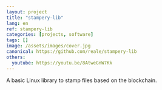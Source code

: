 ```yaml
---
layout: project
title: "stampery-lib"
lang: en
ref: stampery-lib
categories: [projects, software]
tags: []
image: /assets/images/cover.jpg
canonical: https://github.com/reale/stampery-lib
others:
  youtube: https://youtu.be/8AtweGnW7Kk
---
```


A basic Linux library to stamp files based on the blockchain.
